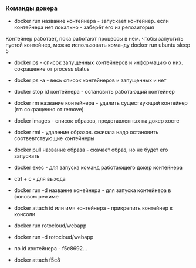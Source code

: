 ### Команды докера

* docker run название контейнера - запускает контейнер. если контейнера нет локально - заберёт его из репозитория

Контейнер работает, пока работают процессы в нём. чтобы запустить пустой контейнер, можно использовать команду docker run ubuntu sleep 5

* docker ps - список запущенных контейнеров и информацию о них. сокращение от process status

* docker ps -a - весь список контейнеров и запущенных и нет

* docker stop  id контейнера - остановить работающий контейнер

* docker rm название контейнера - удалить существующий контейнер (rm сокращенно от remove)

* docker images - список образов, представленных на докер хосте

* docker rmi - удаление образов. сначала надо остановить соотвевтствующие контейнеры

* docker pull название образа - скачает образ, но не будет его запускать

* docker exec - для запуска команд работающего докер контейнера

* ctrl + c - для выхода

* docker run -d название конейнера - для запуска контейнера в фоновом режиме

* docker attach id или имя контейнера - прикрепить контейнер к консоли


* docker run rotocloud/webapp
* docker run -d rotocloud/webapp
* по id контейнера - f5c8692...
* docker attach f5c8

